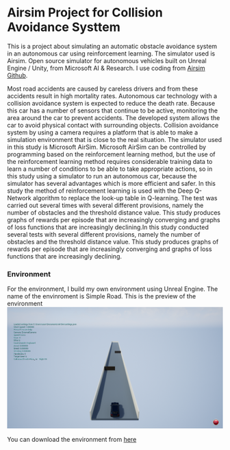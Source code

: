 # Airsim Project for Collision Avoidance Systtem
This is a project about simulating an automatic obstacle avoidance system in an autonomous car using reinforcement learning. The simulator used is Airsim. Open source simulator for autonomous vehicles built on Unreal Engine / Unity, from Microsoft AI & Research. I use coding from [Airsim Github](https://github.com/microsoft/AirSim).

Most road accidents are caused by careless drivers and from these accidents result in high mortality rates. Autonomous car technology with a collision avoidance system is expected to reduce the death rate. Because this car has a number of sensors that continue to be active, monitoring the area around the car to prevent accidents. The developed system allows the car to avoid physical contact with surrounding objects.
Collision avoidance system by using a camera requires a platform that is able to make a simulation environment that is close to the real situation. The simulator used in this study is Microsoft AirSim. Microsoft AirSim can be controlled by programming based on the reinforcement learning method, but the use of the reinforcement learning method requires considerable training data to learn a number of conditions to be able to take appropriate actions, so in this study using a simulator to run an autonomous car, because the simulator has several advantages which is more efficient and safer.
In this study the method of reinforcement learning is used with the Deep Q-Network algorithm to replace the look-up table in Q-learning. The test was carried out several times with several different provisions, namely the number of obstacles and the threshold distance value. This study produces graphs of rewards per episode that are increasingly converging and graphs of loss functions that are increasingly declining.In this study conducted several tests with several different provisions, namely the number of obstacles and the threshold distance value. This study produces graphs of rewards per episode that are increasingly converging and graphs of loss functions that are increasingly declining.


### Environment
For the environment, I build my own environment using Unreal Engine. The name of the envinroment is Simple Road. This is the preview of the environment
![Simple Road Environement](https://github.com/annisanazi/airsimproject/blob/main/env.png)

You can download the environment from [here](https://drive.google.com/drive/folders/1H1uw0oUb90fkZdt7Hqt84SoDFrxWOGP5?usp=sharing)
